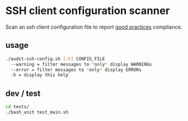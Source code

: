 # SSH client configuration scanner

Scan an ssh client configuration file to report [good practices](https://stribika.github.io/2015/01/04/secure-secure-shell.html) compliance.

## usage

```bash
./audit-ssh-config.sh [-h] CONFIG_FILE
  --warning = filter messages to *only* display WARNINGs
  --error = filter messages to *only* display ERRORs
  -h = display this help
```


## dev / test

```bash
cd tests/
./bash_unit test_main.sh
```
